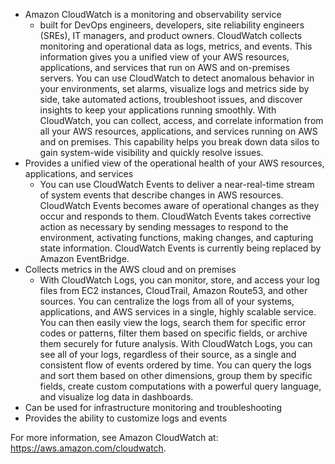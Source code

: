 - Amazon CloudWatch is a monitoring and observability service
    - built for DevOps engineers, developers, site reliability engineers (SREs), IT managers, and product owners. CloudWatch collects monitoring and operational data as logs, metrics, and events. This information gives you a unified view of your AWS resources, applications, and services that run on AWS and on-premises servers. You can use CloudWatch to detect anomalous behavior in your environments, set alarms, visualize logs and metrics side by side, take automated actions, troubleshoot issues, and discover insights to keep your applications running smoothly. With CloudWatch, you can collect, access, and correlate information from all your AWS resources, applications, and services running on AWS and on premises. This capability helps you break down data silos to gain system-wide visibility and quickly resolve issues.
- Provides a unified view of the operational health of your AWS resources, applications, and services
    - You can use CloudWatch Events to deliver a near-real-time stream of system events that describe changes in AWS resources. CloudWatch Events becomes aware of operational changes as they occur and responds to them. CloudWatch Events takes corrective action as necessary by sending messages to respond to the environment, activating functions, making changes, and capturing state information. CloudWatch Events is currently being replaced by Amazon EventBridge.
- Collects metrics in the AWS cloud and on premises
    - With CloudWatch Logs, you can monitor, store, and access your log files from EC2 instances, CloudTrail, Amazon Route53, and other sources. You can centralize the logs from all of your systems, applications, and AWS services in a single, highly scalable service. You can then easily view the logs, search them for specific error codes or patterns, filter them based on specific fields, or archive them securely for future analysis. With CloudWatch Logs, you can see all of your logs, regardless of their source, as a single and consistent flow of events ordered by time. You can query the logs and sort them based on other dimensions, group them by specific fields, create custom computations with a powerful query language, and visualize log data in dashboards.
- Can be used for infrastructure monitoring and troubleshooting
- Provides the ability to customize logs and events

For more information, see Amazon CloudWatch at:
https://aws.amazon.com/cloudwatch.

